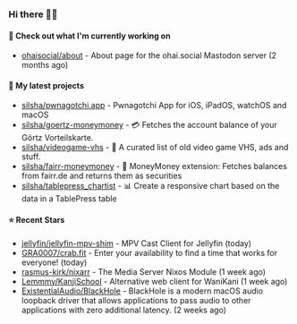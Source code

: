 ### Hi there 🦊👋

#### 👷 Check out what I'm currently working on

- [ohaisocial/about](https://github.com/ohaisocial/about) - About page for the ohai.social Mastodon server (2 months ago)

#### 🌱 My latest projects

- [silsha/pwnagotchi.app](https://github.com/silsha/pwnagotchi.app) - Pwnagotchi App for iOS, iPadOS, watchOS and macOS
- [silsha/goertz-moneymoney](https://github.com/silsha/goertz-moneymoney) - 💳 Fetches the account balance of your Görtz Vorteilskarte.
- [silsha/videogame-vhs](https://github.com/silsha/videogame-vhs) - 👾 A curated list of old video game VHS, ads and stuff.
- [silsha/fairr-moneymoney](https://github.com/silsha/fairr-moneymoney) - 💸 MoneyMoney extension: Fetches balances from fairr.de and returns them as securities
- [silsha/tablepress_chartist](https://github.com/silsha/tablepress_chartist) - 📊 Create a responsive chart based on the data in a TablePress table

#### ⭐ Recent Stars

- [jellyfin/jellyfin-mpv-shim](https://github.com/jellyfin/jellyfin-mpv-shim) - MPV Cast Client for Jellyfin (today)
- [GRA0007/crab.fit](https://github.com/GRA0007/crab.fit) - Enter your availability to find a time that works for everyone! (today)
- [rasmus-kirk/nixarr](https://github.com/rasmus-kirk/nixarr) - The Media Server Nixos Module (1 week ago)
- [Lemmmy/KanjiSchool](https://github.com/Lemmmy/KanjiSchool) - Alternative web client for WaniKani (1 week ago)
- [ExistentialAudio/BlackHole](https://github.com/ExistentialAudio/BlackHole) - BlackHole is a modern macOS audio loopback driver that allows applications to pass audio to other applications with zero additional latency. (2 weeks ago)
